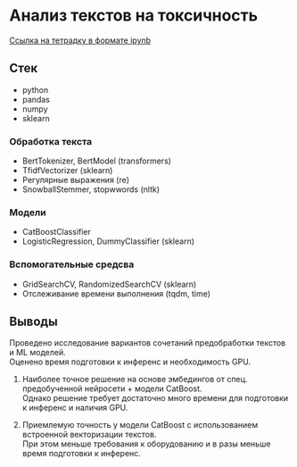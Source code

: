 # Анализ текстов на токсичность
[Ссылка на тетрадку в формате ipynb](https://github.com/sotwra/Portfolio/blob/main/NLP%20Text%20classification/NLP%20comments%20classification.ipynb)

## Стек
- python
- pandas
- numpy
- sklearn

### Обработка текста
- BertTokenizer, BertModel (transformers)
- TfidfVectorizer (sklearn)
- Регулярные выражения (re)
- SnowballStemmer, stopwwords (nltk)

### Модели
- CatBoostClassifier
- LogisticRegression, DummyClassifier (sklearn)

### Вспомогательные средсва
- GridSearchCV, RandomizedSearchCV (sklearn)
- Отслеживание времени выполнения (tqdm, time)

## Выводы
Проведено исследование вариантов сочетаний предобработки текстов и ML моделей.   
Оценено время подготовки к инференс и необходимость GPU. 
1. Наиболее точное решение на основе эмбедингов от спец. предобученной нейросети + модели CatBoost.  
Однако решение требует достаточно много времени для подготовки к инференс и наличия GPU.
  
3. Приемлемую точность у модели CatBoost с использованием встроенной векторизации текстов.   
При этом меньше требования к оборудованию и в разы меньше время подготовки к инференс.
